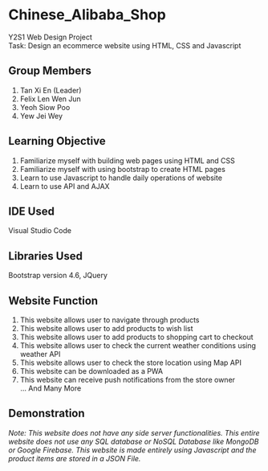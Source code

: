 # Chinese_Alibaba_Shop
Y2S1 Web Design Project\
Task: Design an ecommerce website using HTML, CSS and Javascript

## Group Members
1. Tan Xi En (Leader)
2. Felix Len Wen Jun
3. Yeoh Siow Poo
4. Yew Jei Wey

## Learning Objective
1. Familiarize myself with building web pages using HTML and CSS
2. Familiarize myself with using bootstrap to create HTML pages
3. Learn to use Javascript to handle daily operations of website
4. Learn to use API and AJAX

## IDE Used
Visual Studio Code

## Libraries Used
Bootstrap version 4.6, JQuery

## Website Function
1. This website allows user to navigate through products
2. This website allows user to add products to wish list
3. This website allows user to add products to shopping cart to checkout
4. This website allows user to check the current weather conditions using weather API
5. This website allows user to check the store location using Map API
6. This website can be downloaded as a PWA
7. This website can receive push notifications from the store owner\
... And Many More

## Demonstration

*Note: This website does not have any side server functionalities. This entire website does not use any SQL database or NoSQL Database like MongoDB or Google Firebase. This website is made entirely using Javascript and the product items are stored in a JSON File.*
